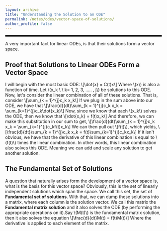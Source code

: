 ```yaml
---
layout: archive
title: "Understanding the Solution to an ODE"
permalink: /notes/odes/vector-space-of-solutions/
author_profile: false
--- 
```

<hr style="border: 2px solid black;">
A very important fact for linear ODEs, is that their solutions form a vector space. 

## Proof that Solutions to Linear ODEs Form a Vector Space
I will begin with the most basic ODE:
\\[\dot{x} = C(t)x\\]
Where \\(x\\) is also a function of time. Let \\(x_k \ \ k= 1, 2, 3, ..... , j\\) be solutions to this ODE. Now, let's consider the linear combination of all of these solutions. That is, consider
\\[\sum_{k = 1}^{j}c_k x_k\\]
If we plug in the sum above into our ODE, we have that
\\[\frac{d}{dt}\sum_{k = 1}^{j}c_k x_k = \sum_{k=1}^{j}c_k\dot{x_k}\\]
Now, since we know that each \\(x_k\\) solves the ODE, then we know that 
\\[\dot{x_k} = f(t)x_k\\]
And therefore, we can make this substitution in our sum to get,
\\[\frac{d}{dt}\sum_{k = 1}^{j}c_k x_k = \sum_{k=1}^{j}c_kf(t)x_k\\]
We can then pull out \\(f(t)\\), which yields,
\\[\frac{d}{dt}\sum_{k = 1}^{j}c_k x_k = f(t)\sum_{k=1}^{j}c_kx_k\\]
If it isn't obvious, we have that the derivative of this linear combination is equal to \\(f(t)\\) times the linear combination. In other words, this linear combination also solves this ODE. Meaning we can add and scale any solution to get another solution.


## The Fundamental Set of Solutions
A question that naturally arises form the development of a vector space is, what is the basis for this vector space? Obviously, this is the set of linearly independent solutions which span the space. We call this set, the set of **Fundamental set of solutions**. With that, we can dump these solutions into a matrix, where each column is the solution vector. We call this matrix the **Fundamental matrix solution** and it also solves the ODE (by performing the appropriate operations on it).Say \\(M(t)\\) is the fundamental matrix solution, then it also solves the equation
\\[\frac{d}{dt}M(t) = f(t)M(t)\\]
Where the derivative is applied to each element of the matrix.
